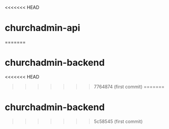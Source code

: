 <<<<<<< HEAD
# churchadmin-api
=======
# churchadmin-backend
<<<<<<< HEAD
>>>>>>> 7764874 (first commit)
=======
# churchadmin-backend
>>>>>>> 5c58545 (first commit)
